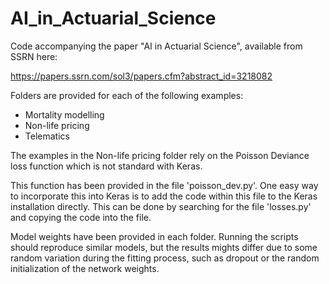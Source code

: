 # AI_in_Actuarial_Science

Code accompanying the paper "AI in Actuarial Science", available from SSRN here:

https://papers.ssrn.com/sol3/papers.cfm?abstract_id=3218082

Folders are provided for each of the following examples:

- Mortality modelling
- Non-life pricing 
- Telematics

The examples in the Non-life pricing folder rely on the Poisson Deviance loss function which is not standard with Keras.

This function has been provided in the file 'poisson_dev.py'. One easy way to incorporate this into Keras is to add the code within this file to the Keras installation directly. This can be done by searching for the file 'losses.py' and copying the code into the file.

Model weights have been provided in each folder. Running the scripts should reproduce similar models, but the results mights differ due to some random variation during the fitting process, such as dropout or the random initialization of the network weights.

